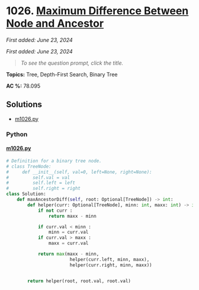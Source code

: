 # 1026. [Maximum Difference Between Node and Ancestor](<https://leetcode.com/problems/maximum-difference-between-node-and-ancestor>)

*First added: June 23, 2024*

*First added: June 23, 2024*


> *To see the question prompt, click the title.*

**Topics:** Tree, Depth-First Search, Binary Tree

**AC %:** 78.095


## Solutions

- [m1026.py](<../my-submissions/m1026.py>)
### Python
#### [m1026.py](<../my-submissions/m1026.py>)
```Python
# Definition for a binary tree node.
# class TreeNode:
#     def __init__(self, val=0, left=None, right=None):
#         self.val = val
#         self.left = left
#         self.right = right
class Solution:
    def maxAncestorDiff(self, root: Optional[TreeNode]) -> int:
        def helper(curr: Optional[TreeNode], minn: int, maxx: int) -> int :
            if not curr :
                return maxx - minn

            if curr.val < minn :
                minn = curr.val
            if curr.val > maxx :
                maxx = curr.val

            return max(maxx - minn, 
                        helper(curr.left, minn, maxx), 
                        helper(curr.right, minn, maxx))


        return helper(root, root.val, root.val)
```

